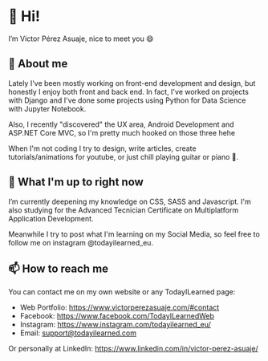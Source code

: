 # 👋 Hi! 

I’m Victor Pérez Asuaje, nice to meet you 😄

## 👀 About me

Lately I've been mostly working on front-end development and design, but honestly I enjoy both front and back end. In fact, I've worked on projects with Django and I've done some projects using Python for Data Science with Jupyter Notebook. 

Also, I recently "discovered" the UX area, Android Development and ASP.NET Core MVC, so I'm pretty much hooked on those three hehe

When I'm not coding I try to design, write articles, create tutorials/animations for
youtube, or just chill playing guitar or piano 🎵.


## 🌱 What I'm up to right now

I’m currently deepening my knowledge on CSS, SASS and Javascript. I'm also studying for the Advanced Tecnician Certificate on Multiplatform Application Development. 

Meanwhile I try to post what I'm learning on my Social Media, so feel free to follow me on instagram @todayilearned_eu.


## 📫 How to reach me

You can contact me on my own website or any TodayILearned page:

- Web Portfolio: https://www.victorperezasuaje.com/#contact
- Facebook: https://www.facebook.com/TodayILearnedWeb
- Instagram: https://www.instagram.com/todayilearned_eu/
- Email: support@todayilearned.com

Or personally at LinkedIn: https://www.linkedin.com/in/victor-perez-asuaje/

<!---
VictorPerezAsuaje/VictorPerezAsuaje is a ✨ special ✨ repository because its `README.md` (this file) appears on your GitHub profile.
You can click the Preview link to take a look at your changes.
--->
